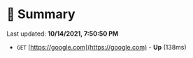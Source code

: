 # 📖 Summary
Last updated: **10/14/2021, 7:50:50 PM**

- `GET` [https://google.com](https://google.com) - **Up** (138ms)
